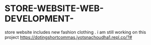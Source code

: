 # STORE-WEBSITE-WEB-DEVELOPMENT-
store website includes new fashion clothing .
i am still working on this project 
https://dotingshortcommas.jyotsnachoudha1.repl.co/?#
